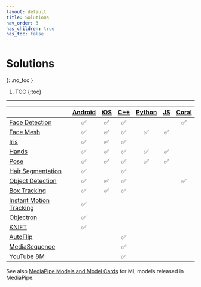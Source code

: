 ```yaml
---
layout: default
title: Solutions
nav_order: 3
has_children: true
has_toc: false
---
```


# Solutions
{: .no_toc }

1. TOC
{:toc}
---

<!-- []() in the first cell is needed to preserve table formatting in GitHub Pages. -->
<!-- Whenever this table is updated, paste a copy to ../external_index.md. -->

[]()                                                                                      | [Android](https://google.github.io/mediapipe/getting_started/android) | [iOS](https://google.github.io/mediapipe/getting_started/ios) | [C++](https://google.github.io/mediapipe/getting_started/cpp) | [Python](https://google.github.io/mediapipe/getting_started/python) | [JS](https://google.github.io/mediapipe/getting_started/javascript) | [Coral](https://github.com/google/mediapipe/tree/master/mediapipe/examples/coral/README.md)
:---------------------------------------------------------------------------------------- | :----------------------------------------------------------------: | :--------------------------------------------------------: | :--------------------------------------------------------: | :--------------------------------------------------------------: | :--------------------------------------------------------------: | :--------------------------------------------------------------------:
[Face Detection](https://google.github.io/mediapipe/solutions/face_detection)                   | ✅                                                                  | ✅                                                          | ✅                                                          |                                                                  |                                                                  | ✅
[Face Mesh](https://google.github.io/mediapipe/solutions/face_mesh)                             | ✅                                                                  | ✅                                                          | ✅                                                          | ✅                                                                | ✅                                                                |
[Iris](https://google.github.io/mediapipe/solutions/iris)                                       | ✅                                                                  | ✅                                                          | ✅                                                          |                                                                  |                                                                  |
[Hands](https://google.github.io/mediapipe/solutions/hands)                                     | ✅                                                                  | ✅                                                          | ✅                                                          | ✅                                                                | ✅                                                                |
[Pose](https://google.github.io/mediapipe/solutions/pose)                                       | ✅                                                                  | ✅                                                          | ✅                                                          | ✅                                                                | ✅                                                                |
[Hair Segmentation](https://google.github.io/mediapipe/solutions/hair_segmentation)             | ✅                                                                  |                                                            | ✅                                                          |                                                                  |                                                                  |
[Object Detection](https://google.github.io/mediapipe/solutions/object_detection)               | ✅                                                                  | ✅                                                          | ✅                                                          |                                                                  |                                                                  | ✅
[Box Tracking](https://google.github.io/mediapipe/solutions/box_tracking)                       | ✅                                                                  | ✅                                                          | ✅                                                          |                                                                  |                                                                  |
[Instant Motion Tracking](https://google.github.io/mediapipe/solutions/instant_motion_tracking) | ✅                                                                  |                                                            |                                                            |                                                                  |                                                                  |
[Objectron](https://google.github.io/mediapipe/solutions/objectron)                             | ✅                                                                  |                                                            |                                                            |                                                                  |                                                                  |
[KNIFT](https://google.github.io/mediapipe/solutions/knift)                                     | ✅                                                                  |                                                            |                                                            |                                                                  |                                                                  |
[AutoFlip](https://google.github.io/mediapipe/solutions/autoflip)                               |                                                                    |                                                            | ✅                                                          |                                                                  |                                                                  |
[MediaSequence](https://google.github.io/mediapipe/solutions/media_sequence)                    |                                                                    |                                                            | ✅                                                          |                                                                  |                                                                  |
[YouTube 8M](https://google.github.io/mediapipe/solutions/youtube_8m)                           |                                                                    |                                                            | ✅                                                          |                                                                  |                                                                  |

See also
[MediaPipe Models and Model Cards](https://google.github.io/mediapipe/solutions/models)
for ML models released in MediaPipe.

